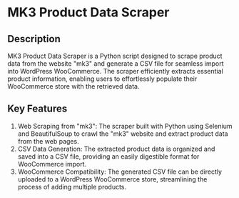 # MK3 Product Data Scraper

## Description
MK3 Product Data Scraper is a Python script designed to scrape product data from the website "mk3" and generate a CSV file for seamless import into WordPress WooCommerce. The scraper efficiently extracts essential product information, enabling users to effortlessly populate their WooCommerce store with the retrieved data.

## Key Features
1. Web Scraping from "mk3": The scraper built with Python using Selenium and BeautifulSoup to crawl the "mk3" website and extract product data from the web pages.
2. CSV Data Generation: The extracted product data is organized and saved into a CSV file, providing an easily digestible format for WooCommerce import.
3. WooCommerce Compatibility: The generated CSV file can be directly uploaded to a WordPress WooCommerce store, streamlining the process of adding multiple products.
